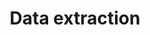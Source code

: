 ---
title: Data extraction
longTitle: 'Data extraction'
tags:
- gccommon
usedFor:
- "[[Data mining]]"
---